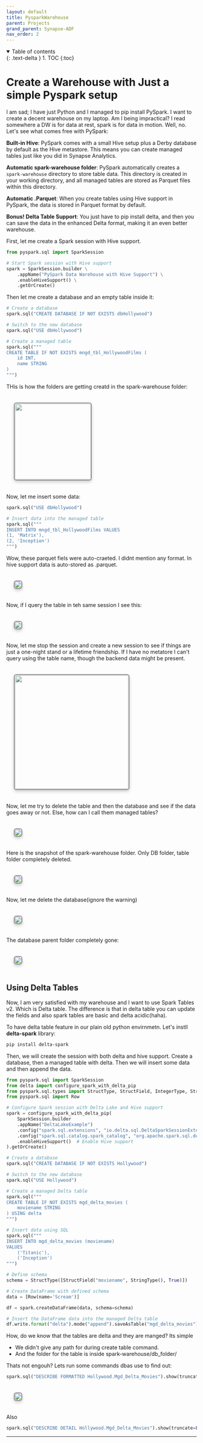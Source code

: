 ```yaml
---
layout: default
title: PysparkWarehouse
parent: Projects
grand_parent: Synapse-ADF
nav_order: 2
---
```


<details open markdown="block">
  <summary>
    Table of contents
  </summary>
  {: .text-delta }
1. TOC
{:toc}
</details>

# Create a Warehouse with Just a simple Pyspark setup

I am sad; I have just Python and I managed to pip install PySpark. I want to create a decent warehouse on my laptop. Am I being impractical? I read somewhere a DW is for data at rest, spark is for data in motion. Well, no. Let's see what comes free with PySpark:

**Built-in Hive**: PySpark comes with a small Hive setup plus a Derby database by default as the Hive metastore. This means you can create managed tables just like you did in Synapse Analytics.

**Automatic spark-warehouse folder**: PySpark automatically creates a `spark-warehouse` directory to store table data. This directory is created in your working directory, and all managed tables are stored as Parquet files within this directory.

**Automatic .Parquet**: When you create tables using Hive support in PySpark, the data is stored in Parquet format by default.

**Bonus! Delta Table Support**: You just have to pip install delta, and then you can save the data in the enhanced Delta format, making it an even better warehouse.


First, let me create a Spark session with Hive support.

```python
from pyspark.sql import SparkSession

# Start Spark session with Hive support
spark = SparkSession.builder \
    .appName("PySpark Data Warehouse with Hive Support") \
    .enableHiveSupport() \
    .getOrCreate()
```

Then let me create a database and an empty table inside it:

```python
# Create a database
spark.sql("CREATE DATABASE IF NOT EXISTS dbHollywood")

# Switch to the new database
spark.sql("USE dbHollywood")

# Create a managed table
spark.sql("""
CREATE TABLE IF NOT EXISTS mngd_tbl_HollywoodFilms (
    id INT,
    name STRING
)
""")
```
THis is how the folders are getting creatd in the spark-warehouse folder:

<img src="images/custom-image-2024-06-18-03-14-31.png" style="
 border: 2px solid gray;
 border-radius: 6px;
 box-shadow: 0px 4px 8px rgba(0, 0, 0, 0.2);
 margin: 20px;
 padding: 1px;
 width: auto; /* Maintain aspect ratio */
 height: 200; /* Maintain aspect ratio */
 transition: transform 0.2s;
" onmouseover="this.style.transform='scale(2)'" onmouseout="this.style.transform='scale(1)'"/>



Now, let me insert some data:

```python
spark.sql("USE dbHollywood")

# Insert data into the managed table
spark.sql("""
INSERT INTO mngd_tbl_HollywoodFilms VALUES
(1, 'Matrix'),
(2, 'Inception')
""")
```
Wow, these parquet fiels were auto-craeted. I didnt mention any format. In hive support data is auto-stored as .parquet.

<img src="images/custom-image-2024-06-17-20-07-57.png" style="
 border: 2px solid gray;
 border-radius: 6px;
 box-shadow: 0px 4px 8px rgba(0, 0, 0, 0.2);
 margin: 20px;
 padding: 1px;
 width: auto; /* Maintain aspect ratio */
 height: auto; /* Maintain aspect ratio */
 transition: transform 0.2s;
" onmouseover="this.style.transform='scale(2)'" onmouseout="this.style.transform='scale(1)'"/>



Now, if I query the table in teh same session I see this:

<img src="images/custom-image-2024-06-17-20-12-09.png" style="
 border: 2px solid gray;
 border-radius: 6px;
 box-shadow: 0px 4px 8px rgba(0, 0, 0, 0.2);
 margin: 20px;
 padding: 1px;
 width: auto; /* Maintain aspect ratio */
 height: auto; /* Maintain aspect ratio */
 transition: transform 0.2s;
" onmouseover="this.style.transform='scale(2)'" onmouseout="this.style.transform='scale(1)'"/>


Now, let me stop the session and create a new session to see if things are just a one-night stand or a lifetime friendship. If I have no metatore I can't query using the table name, though the backend data  might be present.


<img src="images/custom-image-2024-06-17-20-16-45.png" style="
 border: 2px solid gray;
 border-radius: 6px;
 box-shadow: 0px 4px 8px rgba(0, 0, 0, 0.2);
 margin: 20px;
 padding: 1px;
 width: auto; /* Maintain aspect ratio */
 height: 300; /* Maintain aspect ratio */
 transition: transform 0.2s;
" onmouseover="this.style.transform='scale(2)'" onmouseout="this.style.transform='scale(1)'"/>


Now, let me try to delete the table and then the database and see if the data goes away or not. Else, how can I call them managed tables?

<img src="images/custom-image-2024-06-17-20-20-10.png" style="
 border: 2px solid gray;
 border-radius: 6px;
 box-shadow: 0px 4px 8px rgba(0, 0, 0, 0.2);
 margin: 20px;
 padding: 1px;
 width: auto; /* Maintain aspect ratio */
 height: auto; /* Maintain aspect ratio */
 transition: transform 0.2s;
" onmouseover="this.style.transform='scale(2)'" onmouseout="this.style.transform='scale(1)'"/>


Here is the snapshot of the spark-warehouse folder. Only DB folder, table folder completely deleted.


<img src="images/custom-image-2024-06-17-20-24-02.png" style="
 border: 2px solid gray;
 border-radius: 6px;
 box-shadow: 0px 4px 8px rgba(0, 0, 0, 0.2);
 margin: 20px;
 padding: 1px;
 width: auto; /* Maintain aspect ratio */
 height: auto; /* Maintain aspect ratio */
 transition: transform 0.2s;
" onmouseover="this.style.transform='scale(2)'" onmouseout="this.style.transform='scale(1)'"/>


Now, let me delete the database(ignore the warning)

<img src="images/custom-image-2024-06-17-20-21-46.png" style="
 border: 2px solid gray;
 border-radius: 6px;
 box-shadow: 0px 4px 8px rgba(0, 0, 0, 0.2);
 margin: 20px;
 padding: 1px;
 width: auto; /* Maintain aspect ratio */
 height: auto; /* Maintain aspect ratio */
 transition: transform 0.2s;
" onmouseover="this.style.transform='scale(2)'" onmouseout="this.style.transform='scale(1)'"/>


The database parent folder completely gone:

<img src="images/custom-image-2024-06-17-20-25-27.png" style="
 border: 2px solid gray;
 border-radius: 6px;
 box-shadow: 0px 4px 8px rgba(0, 0, 0, 0.2);
 margin: 20px;
 padding: 1px;
 width: auto; /* Maintain aspect ratio */
 height: auto; /* Maintain aspect ratio */
 transition: transform 0.2s;
" onmouseover="this.style.transform='scale(2)'" onmouseout="this.style.transform='scale(1)'"/>





## Using Delta Tables

Now, I am very satisfied with my warehouse and I want to use Spark Tables v2. Which is Delta table. The difference is that in delta table you can update the fields and also spark tables are basic and delta acidic(haha).

To have delta table feature in our plain old python envirnmetn. Let's instll **delta-spark** library:

```bash
pip install delta-spark
```

Then, we will create the session with both delta and hive support. Create a database, then a managed table with delta. Then we will insert some data and then append the data. 

```python
from pyspark.sql import SparkSession
from delta import configure_spark_with_delta_pip
from pyspark.sql.types import StructType, StructField, IntegerType, StringType
from pyspark.sql import Row

# Configure Spark session with Delta Lake and Hive support
spark = configure_spark_with_delta_pip(
    SparkSession.builder
    .appName("DeltaLakeExample")
    .config("spark.sql.extensions", "io.delta.sql.DeltaSparkSessionExtension")
    .config("spark.sql.catalog.spark_catalog", "org.apache.spark.sql.delta.catalog.DeltaCatalog")
    .enableHiveSupport()  # Enable Hive support
).getOrCreate()

# Create a database
spark.sql("CREATE DATABASE IF NOT EXISTS Hollywood")

# Switch to the new database
spark.sql("USE Hollywood")

# Create a managed Delta table
spark.sql("""
CREATE TABLE IF NOT EXISTS mgd_delta_movies (
    moviename STRING
) USING delta
""")

# Insert data using SQL
spark.sql("""
INSERT INTO mgd_delta_movies (moviename)
VALUES 
    ('Titanic'),
    ('Inception')
""")

# Define schema
schema = StructType([StructField("moviename", StringType(), True)])

# Create DataFrame with defined schema
data = [Row(name='Scream')]

df = spark.createDataFrame(data, schema=schema)

# Insert the DataFrame data into the managed Delta table
df.write.format("delta").mode("append").saveAsTable("mgd_delta_movies")
```
How, do we know that the tables are delta and they are manged? Its simple

- We didn't give any path for during create table command. 
- And the folder for the table is inside spark-warehouse/db_folder/

Thats not engouh? Lets run some commands dbas use to find out:

```python
spark.sql("DESCRIBE FORMATTED Hollywood.Mgd_Delta_Movies").show(truncate=False)
```
<img src="images/custom-image-2024-06-18-00-33-14.png" style="
 border: 2px solid gray;
 border-radius: 6px;
 box-shadow: 0px 4px 8px rgba(0, 0, 0, 0.2);
 margin: 20px;
 padding: 1px;
 width: auto; /* Maintain aspect ratio */
 height: auto; /* Maintain aspect ratio */
 transition: transform 0.2s;
" onmouseover="this.style.transform='scale(2)'" onmouseout="this.style.transform='scale(1)'"/>


Also

```python
spark.sql("DESCRIBE DETAIL Hollywood.Mgd_Delta_Movies").show(truncate=False)
```
---
